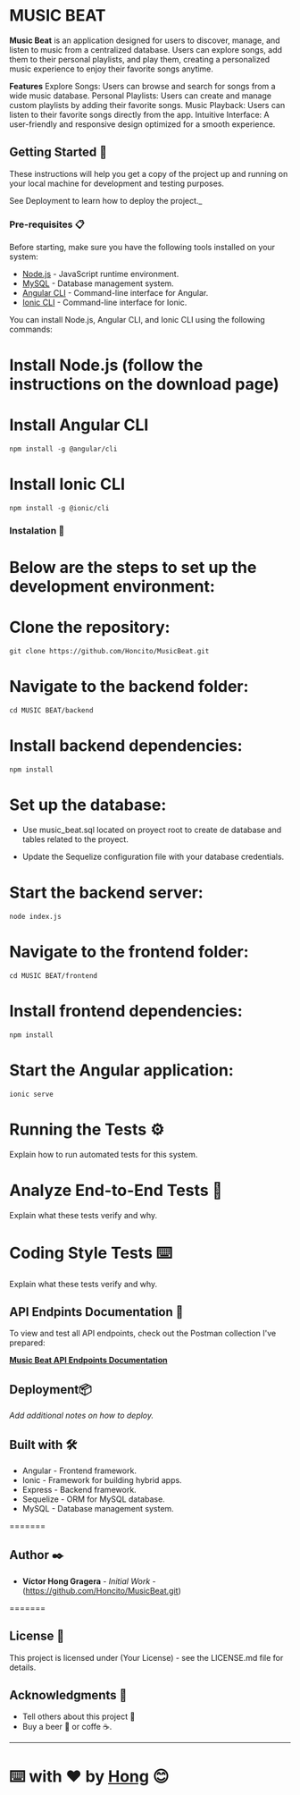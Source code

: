 # MUSIC BEAT

**Music Beat** is an application designed for users to discover, manage, and listen to music from a centralized database. Users can explore songs, add them to their personal playlists, and play them, creating a personalized music experience to enjoy their favorite songs anytime.

**Features** 
    Explore Songs: Users can browse and search for songs from a wide music database.
    Personal Playlists: Users can create and manage custom playlists by adding their favorite songs.
    Music Playback: Users can listen to their favorite songs directly from the app.
    Intuitive Interface: A user-friendly and responsive design optimized for a smooth experience.

## Getting Started 🚀

These instructions will help you get a copy of the project up and running on your local machine for development and testing purposes.

See Deployment to learn how to deploy the project._



### Pre-requisites 📋

Before starting, make sure you have the following tools installed on your system:

- [Node.js](https://nodejs.org/en/download/) -  JavaScript runtime environment.
- [MySQL](https://www.mysql.com/downloads/) - Database management system.
- [Angular CLI](https://angular.io/cli) - Command-line interface for Angular.
- [Ionic CLI](https://ionicframework.com/docs/cli) - Command-line interface for Ionic.

You can install Node.js, Angular CLI, and Ionic CLI using the following commands:

# Install Node.js (follow the instructions on the download page)
# Install Angular CLI
```
npm install -g @angular/cli
```
# Install Ionic CLI
```
npm install -g @ionic/cli
```
### Instalation 🔧

# Below are the steps to set up the development environment:

# Clone the repository:
```
git clone https://github.com/Honcito/MusicBeat.git
```

# Navigate to the backend folder:
```
cd MUSIC BEAT/backend
```

# Install backend dependencies:
```
npm install
```

# Set up the database:

* Use music_beat.sql located on proyect root to create de database and tables related to the proyect.

* Update the Sequelize configuration file with your database credentials.

# Start the backend server:
```
node index.js
```
# Navigate to the frontend folder:
```
cd MUSIC BEAT/frontend
```

# Install frontend dependencies:
```
npm install
```

# Start the Angular application:
```
ionic serve
```

# Running the Tests ⚙️
Explain how to run automated tests for this system.

# Analyze End-to-End Tests 🔩
Explain what these tests verify and why.

# Coding Style Tests ⌨️
Explain what these tests verify and why.

## API Endpints Documentation 📑
To view and test all API endpoints, check out the Postman collection I've prepared:

**[Music Beat API Endpoints Documentation](https://www.postman.com/hong66-2174/public-workspace/documentation/xdnb03l/music-beat-users?workspaceId=dc6c7131-6e30-4ca2-85a3-747039c3d3f2)**


## Deployment📦

_Add additional notes on how to deploy._

## Built with 🛠️

* Angular - Frontend framework.
* Ionic - Framework for building hybrid apps.
* Express - Backend framework.
* Sequelize - ORM for MySQL database.
* MySQL - Database management system.

=======


## Author ✒️


* **Víctor Hong Gragera** - *Initial Work* - (https://github.com/Honcito/MusicBeat.git)

=======

## License 📄

This project is licensed under (Your License) - see the LICENSE.md file for details.

## Acknowledgments 🎁

* Tell others about this project  📢
* Buy a beer 🍺 or coffe ☕. 

---

⌨️ with ❤️ by [Hong]([https://github.com/Honcito]) 😊
=======


